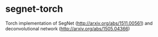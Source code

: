 # segnet-torch
Torch implementation of SegNet (http://arxiv.org/abs/1511.00561) and deconvolutional network (http://arxiv.org/abs/1505.04366)

